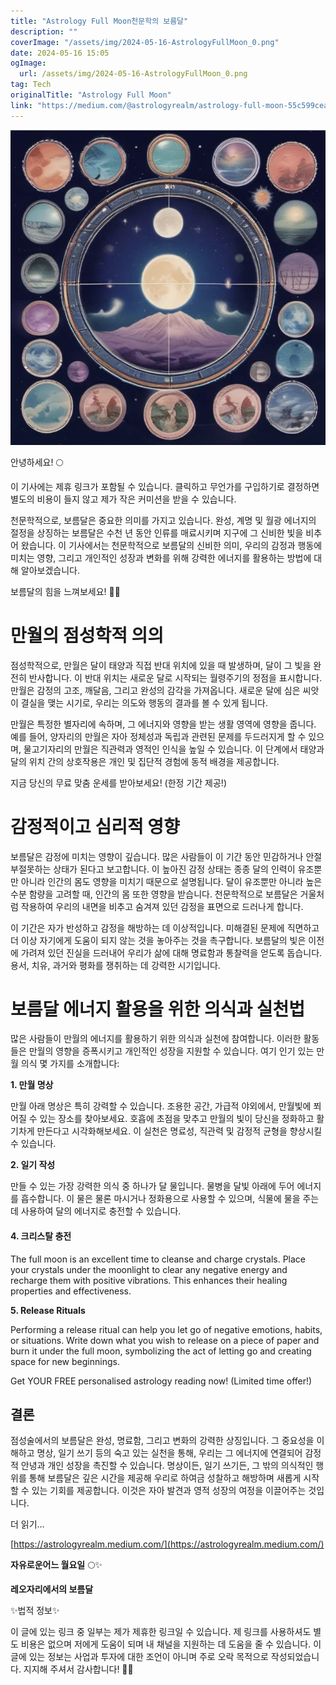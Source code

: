 ```yaml
---
title: "Astrology Full Moon천문학의 보름달"
description: ""
coverImage: "/assets/img/2024-05-16-AstrologyFullMoon_0.png"
date: 2024-05-16 15:05
ogImage: 
  url: /assets/img/2024-05-16-AstrologyFullMoon_0.png
tag: Tech
originalTitle: "Astrology Full Moon"
link: "https://medium.com/@astrologyrealm/astrology-full-moon-55c599cea6c5"
---
```



![Astrology Full Moon](/assets/img/2024-05-16-AstrologyFullMoon_0.png)

안녕하세요! 🌕

이 기사에는 제휴 링크가 포함될 수 있습니다. 클릭하고 무언가를 구입하기로 결정하면 별도의 비용이 들지 않고 제가 작은 커미션을 받을 수 있습니다.

천문학적으로, 보름달은 중요한 의미를 가지고 있습니다. 완성, 계명 및 월광 에너지의 절정을 상징하는 보름달은 수천 년 동안 인류를 매료시키며 지구에 그 신비한 빛을 비추어 왔습니다. 이 기사에서는 천문학적으로 보름달의 신비한 의미, 우리의 감정과 행동에 미치는 영향, 그리고 개인적인 성장과 변화를 위해 강력한 에너지를 활용하는 방법에 대해 알아보겠습니다.

보름달의 힘을 느껴보세요! 🌝💫

<div class="content-ad"></div>

# 만월의 점성학적 의의

점성학적으로, 만월은 달이 태양과 직접 반대 위치에 있을 때 발생하며, 달이 그 빛을 완전히 반사합니다. 이 반대 위치는 새로운 달로 시작되는 월령주기의 정점을 표시합니다. 만월은 감정의 고조, 깨달음, 그리고 완성의 감각을 가져옵니다. 새로운 달에 심은 씨앗이 결실을 맺는 시기로, 우리는 의도와 행동의 결과를 볼 수 있게 됩니다.

만월은 특정한 별자리에 속하며, 그 에너지와 영향을 받는 생활 영역에 영향을 줍니다. 예를 들어, 양자리의 만월은 자아 정체성과 독립과 관련된 문제를 두드러지게 할 수 있으며, 물고기자리의 만월은 직관력과 영적인 인식을 높일 수 있습니다. 이 단계에서 태양과 달의 위치 간의 상호작용은 개인 및 집단적 경험에 동적 배경을 제공합니다.

지금 당신의 무료 맞춤 운세를 받아보세요! (한정 기간 제공!)

<div class="content-ad"></div>

# 감정적이고 심리적 영향

보름달은 감정에 미치는 영향이 깊습니다. 많은 사람들이 이 기간 동안 민감하거나 안절부절못하는 상태가 된다고 보고합니다. 이 높아진 감정 상태는 종종 달의 인력이 유조뿐만 아니라 인간의 몸도 영향을 미치기 때문으로 설명됩니다. 달이 유조뿐만 아니라 높은 수분 함량을 고려할 때, 인간의 몸 또한 영향을 받습니다. 천문학적으로 보름달은 거울처럼 작용하여 우리의 내면을 비추고 숨겨져 있던 감정을 표면으로 드러나게 합니다.

이 기간은 자가 반성하고 감정을 해방하는 데 이상적입니다. 미해결된 문제에 직면하고 더 이상 자기에게 도움이 되지 않는 것을 놓아주는 것을 촉구합니다. 보름달의 빛은 이전에 가려져 있던 진실을 드러내어 우리가 삶에 대해 명료함과 통찰력을 얻도록 돕습니다. 용서, 치유, 과거와 평화를 쟁취하는 데 강력한 시기입니다.

# 보름달 에너지 활용을 위한 의식과 실천법

<div class="content-ad"></div>

많은 사람들이 만월의 에너지를 활용하기 위한 의식과 실천에 참여합니다. 이러한 활동들은 만월의 영향을 증폭시키고 개인적인 성장을 지원할 수 있습니다. 여기 인기 있는 만월 의식 몇 가지를 소개합니다:

**1. 만월 명상**

만월 아래 명상은 특히 강력할 수 있습니다. 조용한 공간, 가급적 야외에서, 만월빛에 쬐어질 수 있는 장소를 찾아보세요. 호흡에 초점을 맞추고 만월의 빛이 당신을 정화하고 활기차게 만든다고 시각화해보세요. 이 실천은 명료성, 직관력 및 감정적 균형을 향상시킬 수 있습니다.

**2. 일기 작성**

<div class="content-ad"></div>

만들 수 있는 가장 강력한 의식 중 하나가 달 물입니다. 물병을 달빛 아래에 두어 에너지를 흡수합니다. 이 물은 물론 마시거나 정화용으로 사용할 수 있으며, 식물에 물을 주는 데 사용하여 달의 에너지로 충전할 수 있습니다.

#### 4. 크리스탈 충전

<div class="content-ad"></div>

The full moon is an excellent time to cleanse and charge crystals. Place your crystals under the moonlight to clear any negative energy and recharge them with positive vibrations. This enhances their healing properties and effectiveness.

**5. Release Rituals**

Performing a release ritual can help you let go of negative emotions, habits, or situations. Write down what you wish to release on a piece of paper and burn it under the full moon, symbolizing the act of letting go and creating space for new beginnings.

Get YOUR FREE personalised astrology reading now! (Limited time offer!)

<div class="content-ad"></div>

## 결론

점성술에서의 보름달은 완성, 명료함, 그리고 변화의 강력한 상징입니다. 그 중요성을 이해하고 명상, 일기 쓰기 등의 숙고 있는 실천을 통해, 우리는 그 에너지에 연결되어 감정적 안녕과 개인 성장을 촉진할 수 있습니다. 명상이든, 일기 쓰기든, 그 밖의 의식적인 행위를 통해 보름달은 깊은 시간을 제공해 우리로 하여금 성찰하고 해방하며 새롭게 시작할 수 있는 기회를 제공합니다. 이것은 자아 발견과 영적 성장의 여정을 이끌어주는 것입니다.

더 읽기…

[https://astrologyrealm.medium.com/](https://astrologyrealm.medium.com/)

<div class="content-ad"></div>

**자유로운어느 월요일** 🌕✨

**레오자리에서의 보름달**

✨법적 정보✨

이 글에 있는 링크 중 일부는 제가 제휴한 링크일 수 있습니다. 제 링크를 사용하셔도 별도 비용은 없으며 저에게 도움이 되며 내 채널을 지원하는 데 도움을 줄 수 있습니다. 이 글에 있는 정보는 사업과 투자에 대한 조언이 아니며 주로 오락 목적으로 작성되었습니다. 지지해 주셔서 감사합니다! 🌙✨